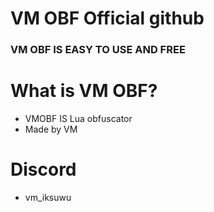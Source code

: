 # VM OBF Official github
### VM OBF IS EASY TO USE AND FREE
# What is VM OBF?
- VMOBF IS Lua obfuscator
- Made by VM
# Discord
- vm_iksuwu
